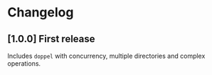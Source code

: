 # Changelog

## [1.0.0] First release

Includes `doppel` with concurrency, multiple directories and complex operations.
